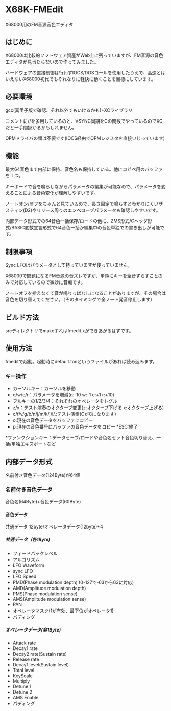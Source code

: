 # X68K-FMEdit
X68000用のFM音源音色エディタ

## はじめに
X68000は比較的ソフトウェア資産がWeb上に残っていますが、FM音源の音色エディタが見当たらないので作ってみました。

ハードウェアの直接制御は行わずIOCS/DOSコールを使用したうえで、高速とはいえないX68000初代でもそれなりに軽快に動くことを目標にしています。

## 必要環境
gcc(真里子版で確認、それ以外でもいけるかも)+XCライブラリ

コメントに//を多用しているのと、VSYNC同期をCの関数でやっているのでXCだと一手間掛かるかもしれません。

OPMドライバの類は不要です(IOCS経由でOPMレジスタを直接いじっています)

## 機能
最大64音色まで内部に保持、音色名も保持している。他にコピペ用のバッファを１つ。

キーボードで音を鳴らしながらパラメータの編集が可能なので、パラメータを変えることによる音色変化が理解しやすいです。

ノートオン/オフをちゃんと見ているので、長さ固定で鳴らすとわかりにくいサスティン(D2)やリリース周りのエンベローブパラメータも確認しやすいです。

内部データ形式での64音色一括保存/ロードの他に、ZMS形式/Cヘッダ形式/BASIC変数宣言形式で64音色一括か編集中の音色単独での書き出しが可能です。

## 制限事項
Sync LFOはパラメータとして持っていますが使っていません。

X68000で問題になるFM音源の音ズレですが、単純にキーを全音ずらすことのみで対応しているので微妙に音痴です。

ノートオフを拾えなくて音が鳴りっぱなしになることがありますが、その場合は音色を切り替えてください。（そのタイミングで全ノート発音停止します）

## ビルド方法
srcディレクトリでmakeすれはfmedit.xができあがるはずです。

## 使用方法
fmeditで起動。起動時にdefault.tonというファイルがあれば読み込みます。

### キー操作
* カーソルキー：カーソルを移動
* q/w/e/r：パラメータを増減(q:-10 w:-1 e:+1 r:+10)
* フルキーの1/2/3/4：それぞれのオペレータをトグル
* z/x：テスト演奏のオクターブ変更(z:オクターブ下げる x:オクターブ上げる)
* c/f/v/g/b/n/j/m/k/,/l/.:テスト演奏(CがCになります）
* o:現在の音色データをバッファにコピー
* p:現在の音色番号にバッファの音色データをコピー
*ESC:終了

*ファンクションキー：データセーブ/ロードや音色名セット音色切り替え、一括/単独エキスポートなど

## 内部データ形式
名前付き音色データ(124Byte)が64個
### 名前付き音色データ
音色名(64Byte)+音色データ(60Byte)
#### 音色データ
共通データ 12byte/オペレータデータ(12byte)*4
##### 共通データ（各1Byte)
* フィードバックレベル
* アルゴリズム
* LFO Waveform
* sync LFO
* LFO Speed
* PMD(Phase modulation depth) (0-127で-63から63に対応)
* AMD(Amplitude modulation depth)
* PMS(Phase modulation sense)
* AMS(Amplitude modulation sense)
* PAN
* オペレータマスク(1が有効、最下位がオペレータ1)
* パディング

##### オペレータデータ(各1Byte)
* Attack rate
* Decay1 rate
* Decay2 rate(Sustain rate)
* Release rate
* Decay1 level(Sustain level)
* Total level
* KeyScale
* Multiply
* Detune 1
* Detune 2
* AMS Enable
* パディング
